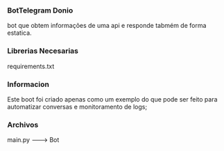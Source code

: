 ### BotTelegram Donio
bot que obtem informações de uma api e responde tabmém de forma estatica.

### Librerias Necesarias
requirements.txt

### Informacion
Este boot foi criado apenas como um exemplo do que pode ser feito para automatizar conversas e monitoramento de logs;

### Archivos

main.py ---> Bot
